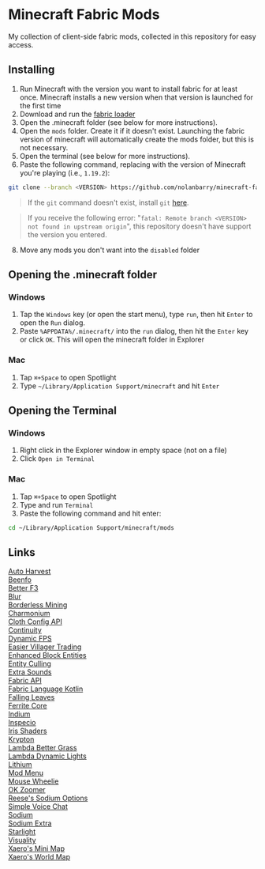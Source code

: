 # Minecraft Fabric Mods
My collection of client-side fabric mods, collected in this repository for easy access.

## Installing
1. Run Minecraft with the version you want to install fabric for at least once. Minecraft installs a new version when that version is launched for the first time
2. Download and run the [fabric loader](https://fabricmc.net/use/installer/)
3. Open the .minecraft folder (see below for more instructions).
5. Open the `mods` folder. Create it if it doesn't exist. Launching the fabric version of minecraft will automatically create the mods folder, but this is not necessary.
6. Open the terminal (see below for more instructions).
7. Paste the following command, replacing <VERSION> with the version of Minecraft you're playing (i.e., `1.19.2`):
```bash
git clone --branch <VERSION> https://github.com/nolanbarry/minecraft-fabric-mods.git .
```
> If the `git` command doesn't exist, install `git` [here](https://git-scm.com/download/win).

> If you receive the following error: "`fatal: Remote branch <VERSION> not found in upstream origin`", this repository doesn't have support the version you entered.
8. Move any mods you don't want into the `disabled` folder

## Opening the .minecraft folder
### Windows
1. Tap the `Windows` key (or open the start menu), type `run`, then hit `Enter` to open the `Run` dialog.
2. Paste `%APPDATA%/.minecraft/` into the `run` dialog, then hit the `Enter` key or click `OK`. This will open the minecraft folder in Explorer
### Mac
1. Tap `⌘+Space` to open Spotlight
2. Type `~/Library/Application Support/minecraft` and hit `Enter`

## Opening the Terminal
### Windows
1. Right click in the Explorer window in empty space (not on a file)
2. Click `Open in Terminal`

### Mac
1. Tap `⌘+Space` to open Spotlight
2. Type and run `Terminal`
3. Paste the following command and hit enter:
```bash
cd ~/Library/Application Support/minecraft/mods
```

## Links
[Auto Harvest](https://www.curseforge.com/minecraft/mc-mods/autoharvest)  
[Beenfo](https://modrinth.com/mod/beenfo)  
[Better F3](https://modrinth.com/mod/betterf3)  
[Blur](https://modrinth.com/mod/blur-fabric)  
[Borderless Mining](https://modrinth.com/mod/borderless-mining)  
[Charmonium](https://modrinth.com/mod/charmonium)  
[Cloth Config API](https://modrinth.com/mod/cloth-config)  
[Continuity](https://modrinth.com/mod/continuity)  
[Dynamic FPS](https://modrinth.com/mod/dynamic-fps)  
[Easier Villager Trading](https://modrinth.com/mod/easiervillagertrading)  
[Enhanced Block Entities](https://modrinth.com/mod/ebe)  
[Entity Culling](https://modrinth.com/mod/entityculling)  
[Extra Sounds](https://modrinth.com/mod/extrasounds)  
[Fabric API](https://modrinth.com/mod/fabric-api)  
[Fabric Language Kotlin](https://modrinth.com/mod/fabric-language-kotlin)  
[Falling Leaves](https://modrinth.com/mod/fallingleaves)  
[Ferrite Core](https://modrinth.com/mod/ferrite-core)  
[Indium](https://modrinth.com/mod/indium)  
[Inspecio](https://modrinth.com/mod/inspecio)  
[Iris Shaders](https://modrinth.com/mod/iris)  
[Krypton](https://modrinth.com/mod/krypton)  
[Lambda Better Grass](https://modrinth.com/mod/lambdabettergrass)  
[Lambda Dynamic Lights](https://modrinth.com/mod/lambdynamiclights)  
[Lithium](https://modrinth.com/mod/lithium)  
[Mod Menu](https://modrinth.com/mod/modmenu)  
[Mouse Wheelie](https://modrinth.com/mod/mouse-wheelie)  
[OK Zoomer](https://modrinth.com/mod/ok-zoomer)  
[Reese's Sodium Options](https://modrinth.com/mod/reeses-sodium-options)  
[Simple Voice Chat](https://modrinth.com/mod/simple-voice-chat)  
[Sodium](https://modrinth.com/mod/sodium)  
[Sodium Extra](https://modrinth.com/mod/sodium-extra)  
[Starlight](https://modrinth.com/mod/starlight)  
[Visuality](https://modrinth.com/mod/visuality)  
[Xaero's Mini Map](https://www.curseforge.com/minecraft/mc-mods/xaeros-minimap)  
[Xaero's World Map](https://www.curseforge.com/minecraft/mc-mods/xaeros-world-map)
